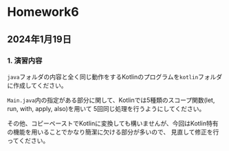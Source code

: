 # Homework6

## 2024年1月19日

### 1. 演習内容
`java`フォルダの内容と全く同じ動作をするKotlinのプログラムを`kotlin`フォルダに作成してください。

`Main.java`内の指定がある部分に関して、Kotlinでは5種類のスコープ関数(let, run, with, apply, also)を用いて
5回同じ処理を行うようにしてください。

その他、コピーペーストでKotlinに変換しても構いませんが、今回はKotlin特有の機能を用いることでかなり簡潔に欠ける部分が多いので、
見直して修正を行ってください。